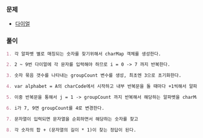 ### 문제

- [다이얼](https://www.acmicpc.net/problem/5622)

### 풀이

```markdown
1. 각 알파벳 별로 매칭되는 숫자를 찾기위해서 charMap 객체를 생성한다.

2. 2 ~ 9번 다이얼에 각 문자를 입력해야 하므로 i = 0 -> 7 까지 반복한다.

3. 숫자 묶음 갯수를 나타내는 groupCount 변수를 생성, 최초엔 3으로 초기화한다.

4. var alphabet = A의 charCode에서 시작하고 내부 반복문을 돌 때마다 +1씩해서 알파벳을 구한다.

5. 이중 반복문을 통해서 j = 1 -> groupCount 까지 반복해서 해당하는 알파벳을 charMap에 넣어준다. charMap.set(alphabet, (i + 2));

6. i가 7, 9면 groupCount를 4로 변경한다.

7. 문자열이 입력되면 문자열을 순회하면서 해당하는 숫자를 찾고

8. 각 숫자의 합 + (문자열의 길이 * 1)이 찾는 정답이 된다.
```